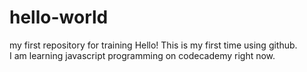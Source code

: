 # hello-world
my first repository for training
Hello!  This is my first time using github.  
I am learning javascript programming on codecademy right now.
